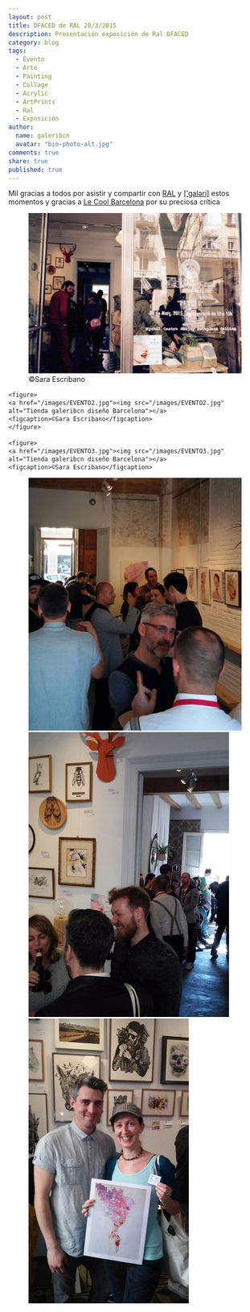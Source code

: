 ```yaml
---
layout: post
title: DFACED de RAL 28/3/2015
description: Presentación exposición de Ral DFACED
category: blog
tags: 
  - Evento
  - Arte
  - Painting
  - Collage
  - Acrylic
  - ArtPrints
  - Ral
  - Exposición 
author: 
  name: galeribcn
  avatar: "bio-photo-alt.jpg"
comments: true
share: true
published: true
---
```


Mil gracias a todos por asistir y compartir con [RAL](http://www.galeribcn.com/articulos/RAL.html "RAL") y [['galəri]]( http://www.galeribcn.com/about/ "['galəri] ") estos momentos y gracias a [Le Cool Barcelona](http://barcelona.lecool.com/event/dfaced-ral/ "Le Cool Barcelona") por su preciosa crítica

<div class="figure-group">
	<figure>
	<a href="/images/EVENTO1.jpg"><img src="/images/EVENTO1.jpg" alt="Tienda galeribcn diseño Barcelona"></a>
	<figcaption>©Sara Escribano</figcaption>
	</figure>
	
	<figure>
	<a href="/images/EVENTO2.jpg"><img src="/images/EVENTO2.jpg" alt="Tienda galeribcn diseño Barcelona"></a>
	<figcaption>©Sara Escribano</figcaption>
	</figure>
	
	<figure>
	<a href="/images/EVENTO3.jpg"><img src="/images/EVENTO3.jpg" alt="Tienda galeribcn diseño Barcelona"></a>
	<figcaption>©Sara Escribano</figcaption>
</figure>


<figure class="third">	
	<a href="/images/EVENTO4.jpg"><img src="/images/EVENTO4.jpg" alt="Tienda galeribcn diseño Barcelona"></a>
	<a href="/images/EVENTO5.jpg"><img src="/images/EVENTO5.jpg" alt="Tienda galeribcn diseño Barcelona"></a>
	<a href="/images/EVENTO6.jpg"><img src="/images/EVENTO6.jpg" alt="Tienda galeribcn diseño Barcelona"></a>
</figure>
